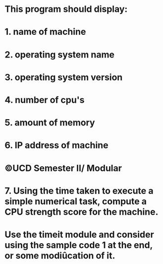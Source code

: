 # This program should display:
# 1. name of machine
# 2. operating system name
# 3. operating system version
# 4. number of cpu's
# 5. amount of memory
# 6. IP address of machine
# ©UCD Semester II/ Modular
# 7. Using the time taken to execute a simple numerical task, compute a CPU strength score for the machine.
# Use the timeit module and consider using the sample code 1 at the end, or some modiûcation of it.